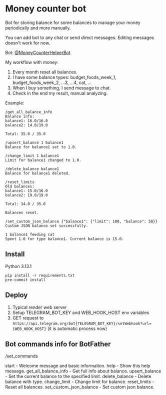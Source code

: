 # Money counter bot

Bot for storing balance for some balances to manage your money periodically and more manually.

You can add bot to any chat or send direct messages. Editing messages doesn't work for now.

Bot: [@MoneyCounterHelperBot](https://t.me/MoneyCounterHelperBot)

My workflow with money:
1. Every month reset all balances.
2. I have some balance types: budget_foods_week_1, budget_foods_week_2, ...3, ...4, cat, ...
3. When I buy something, I send message to chat.
4. Check in the end my result, manual analyzing.


Example:

```
/get_all_balance_info
Balance info:
balance1: 16.0/16.0
balance2: 14.0/19.0

Total: 35.0 / 35.0
```

```
/upsert_balance 1 balance1
Balance for balance1 set to 1.0.
```

```
/change_limit 1 balance1
Limit for balance1 changed to 1.0.
```

```
/delete_balance balance1
Balance for balance1 deleted.
```

```
/reset_limits
Old balances:
balance1: 15.0/16.0
balance2: 19.0/19.0

Total: 34.0 / 35.0

Balances reset.
```

```
/set_custom_json_balance {"balance1": {"limit": 100, "balance": 50}}
Custom JSON balance set successfully.
```

```
1 balance1 feeding cat
Spent 1.0 for type balance1. Current balance is 15.0.
```

## Install

Python 3.13.1

```
pip install -r requirements.txt
pre-commit install
```

## Deploy

1. Typical render web server
2. Setup TELEGRAM_BOT_KEY and WEB_HOOK_HOST env variables
2. GET request to `https://api.telegram.org/bot{TELEGRAM_BOT_KEY}/setWebhook?url={WEB_HOOK_HOST}` (it is automatic process now)

## Bot commands info for BotFather

/set_commands

start - Welcome message and basic information.
help - Show this help message.
get_all_balance_info - Get full info about balance.
upsert_balance - <limit> <type> Set the current balance to the specified limit.
delete_balance - <type> Delete balance with type.
change_limit - <limit> <type> Change limit for balance.
reset_limits - Reset all balances.
set_custom_json_balance - <json> Set custom json balance.
